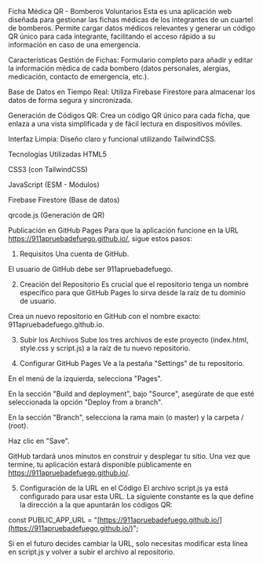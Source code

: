Ficha Médica QR - Bomberos Voluntarios
Esta es una aplicación web diseñada para gestionar las fichas médicas de los integrantes de un cuartel de bomberos. Permite cargar datos médicos relevantes y generar un código QR único para cada integrante, facilitando el acceso rápido a su información en caso de una emergencia.

Características
Gestión de Fichas: Formulario completo para añadir y editar la información médica de cada bombero (datos personales, alergias, medicación, contacto de emergencia, etc.).

Base de Datos en Tiempo Real: Utiliza Firebase Firestore para almacenar los datos de forma segura y sincronizada.

Generación de Códigos QR: Crea un código QR único para cada ficha, que enlaza a una vista simplificada y de fácil lectura en dispositivos móviles.

Interfaz Limpia: Diseño claro y funcional utilizando TailwindCSS.

Tecnologías Utilizadas
HTML5

CSS3 (con TailwindCSS)

JavaScript (ESM - Módulos)

Firebase Firestore (Base de datos)

qrcode.js (Generación de QR)

Publicación en GitHub Pages
Para que la aplicación funcione en la URL https://911apruebadefuego.github.io/, sigue estos pasos:

1. Requisitos
Una cuenta de GitHub.

El usuario de GitHub debe ser 911apruebadefuego.

2. Creación del Repositorio
Es crucial que el repositorio tenga un nombre específico para que GitHub Pages lo sirva desde la raíz de tu dominio de usuario.

Crea un nuevo repositorio en GitHub con el nombre exacto: 911apruebadefuego.github.io.

3. Subir los Archivos
Sube los tres archivos de este proyecto (index.html, style.css y script.js) a la raíz de tu nuevo repositorio.

4. Configurar GitHub Pages
Ve a la pestaña "Settings" de tu repositorio.

En el menú de la izquierda, selecciona "Pages".

En la sección "Build and deployment", bajo "Source", asegúrate de que esté seleccionada la opción "Deploy from a branch".

En la sección "Branch", selecciona la rama main (o master) y la carpeta / (root).

Haz clic en "Save".

GitHub tardará unos minutos en construir y desplegar tu sitio. Una vez que termine, tu aplicación estará disponible públicamente en https://911apruebadefuego.github.io/.

5. Configuración de la URL en el Código
El archivo script.js ya está configurado para usar esta URL. La siguiente constante es la que define la dirección a la que apuntarán los códigos QR:

const PUBLIC_APP_URL = "[https://911apruebadefuego.github.io/](https://911apruebadefuego.github.io/)";

Si en el futuro decides cambiar la URL, solo necesitas modificar esta línea en script.js y volver a subir el archivo al repositorio.